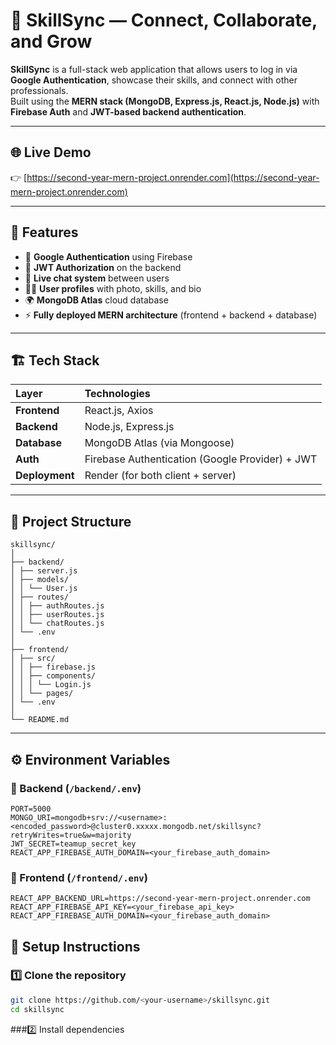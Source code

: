 # 🚀 SkillSync — Connect, Collaborate, and Grow

**SkillSync** is a full-stack web application that allows users to log in via **Google Authentication**, showcase their skills, and connect with other professionals.  
Built using the **MERN stack (MongoDB, Express.js, React.js, Node.js)** with **Firebase Auth** and **JWT-based backend authentication**.

---

## 🌐 Live Demo

👉 [https://second-year-mern-project.onrender.com](https://second-year-mern-project.onrender.com)

---

## 🧠 Features

- 🔐 **Google Authentication** using Firebase  
- 🧾 **JWT Authorization** on the backend  
- 💬 **Live chat system** between users  
- 🧑‍💼 **User profiles** with photo, skills, and bio  
- 🌍 **MongoDB Atlas** cloud database  
- ⚡ **Fully deployed MERN architecture** (frontend + backend + database)

---

## 🏗️ Tech Stack

| Layer | Technologies |
|:------|:--------------|
| **Frontend** | React.js, Axios |
| **Backend** | Node.js, Express.js |
| **Database** | MongoDB Atlas (via Mongoose) |
| **Auth** | Firebase Authentication (Google Provider) + JWT |
| **Deployment** | Render (for both client + server) |

---

## 📂 Project Structure
```
skillsync/
│
├── backend/
│ ├── server.js
│ ├── models/
│ │ └── User.js
│ ├── routes/
│ │ ├── authRoutes.js
│ │ ├── userRoutes.js
│ │ └── chatRoutes.js
│ └── .env
│
├── frontend/
│ ├── src/
│ │ ├── firebase.js
│ │ ├── components/
│ │ │ └── Login.js
│ │ └── pages/
│ └── .env
│
└── README.md
```
---
## ⚙️ Environment Variables

### 🔸 Backend (`/backend/.env`)
```env
PORT=5000
MONGO_URI=mongodb+srv://<username>:<encoded_password>@cluster0.xxxxx.mongodb.net/skillsync?retryWrites=true&w=majority
JWT_SECRET=teamup_secret_key
REACT_APP_FIREBASE_AUTH_DOMAIN=<your_firebase_auth_domain>
```
### 🔸 Frontend (`/frontend/.env`)
```env
REACT_APP_BACKEND_URL=https://second-year-mern-project.onrender.com
REACT_APP_FIREBASE_API_KEY=<your_firebase_api_key>
REACT_APP_FIREBASE_AUTH_DOMAIN=<your_firebase_auth_domain>
```
## 🧩 Setup Instructions

### 1️⃣ Clone the repository
```bash
git clone https://github.com/<your-username>/skillsync.git
cd skillsync
```

###2️⃣ Install dependencies


